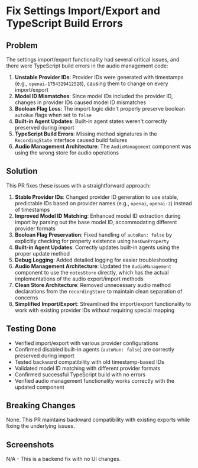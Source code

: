 # Fix Settings Import/Export and TypeScript Build Errors

## Problem

The settings import/export functionality had several critical issues, and there were TypeScript build errors in the audio management code:

1. **Unstable Provider IDs**: Provider IDs were generated with timestamps (e.g., `openai-1754329412528`), causing them to change on every import/export
2. **Model ID Mismatches**: Since model IDs included the provider ID, changes in provider IDs caused model ID mismatches
3. **Boolean Flag Loss**: The import logic didn't properly preserve boolean `autoRun` flags when set to `false`
4. **Built-in Agent Updates**: Built-in agent states weren't correctly preserved during import
5. **TypeScript Build Errors**: Missing method signatures in the `RecordingState` interface caused build failures
6. **Audio Management Architecture**: The `AudioManagement` component was using the wrong store for audio operations

## Solution

This PR fixes these issues with a straightforward approach:

1. **Stable Provider IDs**: Changed provider ID generation to use stable, predictable IDs based on provider names (e.g., `openai`, `openai-2`) instead of timestamps
2. **Improved Model ID Matching**: Enhanced model ID extraction during import by parsing out the base model ID, accommodating different provider formats
3. **Boolean Flag Preservation**: Fixed handling of `autoRun: false` by explicitly checking for property existence using `hasOwnProperty`
4. **Built-in Agent Updates**: Correctly updates built-in agents using the proper update method
5. **Debug Logging**: Added detailed logging for easier troubleshooting
6. **Audio Management Architecture**: Updated the `AudioManagement` component to use the `notesStore` directly, which has the actual implementations of the audio export/import methods
7. **Clean Store Architecture**: Removed unnecessary audio method declarations from the `recordingStore` to maintain clean separation of concerns
8. **Simplified Import/Export**: Streamlined the import/export functionality to work with existing provider IDs without requiring special mapping

## Testing Done

- Verified import/export with various provider configurations
- Confirmed disabled built-in agents (`autoRun: false`) are correctly preserved during import
- Tested backward compatibility with old timestamp-based IDs
- Validated model ID matching with different provider formats
- Confirmed successful TypeScript build with no errors
- Verified audio management functionality works correctly with the updated component

## Breaking Changes

None. This PR maintains backward compatibility with existing exports while fixing the underlying issues.

## Screenshots

N/A - This is a backend fix with no UI changes.
